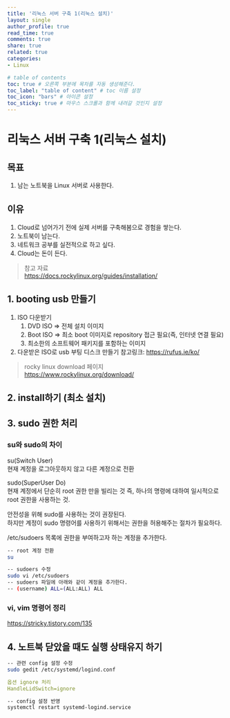 ```yaml
---
title: '리눅스 서버 구축 1(리눅스 설치)'
layout: single
author_profile: true
read_time: true
comments: true
share: true
related: true
categories:
- Linux

# table of contents
toc: true # 오른쪽 부분에 목차를 자동 생성해준다.
toc_label: "table of content" # toc 이름 설정
toc_icon: "bars" # 아이콘 설정
toc_sticky: true # 마우스 스크롤과 함께 내려갈 것인지 설정
---
```


# 리눅스 서버 구축 1(리눅스 설치)

## 목표

1. 남는 노트북을 Linux 서버로 사용한다.

## 이유

1. Cloud로 넘어가기 전에 실제 서버를 구축해봄으로 경험을 쌓는다.
2. 노트북이 남는다.
3. 네트워크 공부를 실전적으로 하고 싶다.
4. Cloud는 돈이 든다.

> 참고 자료  
> <https://docs.rockylinux.org/guides/installation/>

## 1. booting usb 만들기

1. ISO 다운받기
    1. DVD ISO => 전체 설치 이미지
    2. Boot ISO => 최소 boot 이미지로 repository 접근 필요(즉, 인터넷 연결 필요)
    3. 최소한의 소프트웨어 패키지를 포함하는 이미지
2. 다운받은 ISO로 usb 부팅 디스크 만들기
    참고링크: <https://rufus.ie/ko/>

> rocky linux download 페이지  
> <https://www.rockylinux.org/download/>

## 2. install하기 (최소 설치)

## 3. sudo 권한 처리

### su와 sudo의 차이

su(Switch User)  
현재 계정을 로그아웃하지 않고 다른 계정으로 전환

sudo(SuperUser Do)  
현재 계정에서 단순히 root 권한 만을 빌리는 것
즉, 하나의 명령에 대하여 일시적으로 root 권한을 사용하는 것.

안전성을 위해 sudo를 사용하는 것이 권장된다.  
하지만 계정이 sudo 명령어를 사용하기 위해서는 권한을 허용해주는 절차가 필요하다.

/etc/sudoers 목록에 권한을 부여하고자 하는 계정을 추가한다.

```bash
-- root 계정 전환
su

-- sudoers 수정
sudo vi /etc/sudoers
-- sudoers 파일에 아래와 같이 계정을 추가한다.
-- (username) ALL=(ALL:ALL) ALL
```

### vi, vim 명령어 정리

<https://stricky.tistory.com/135>

## 4. 노트북 닫았을 때도 실행 상태유지 하기

```bash
-- 관련 config 설정 수정
sudo gedit /etc/systemd/logind.conf
```

``` yaml
옵션 ignore 처리
HandleLidSwitch=ignore
```

```bash
-- config 설정 반영
systemctl restart systemd-logind.service
```
